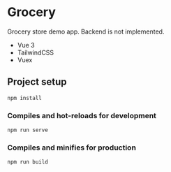 # Grocery

Grocery store demo app. Backend is not implemented.

- Vue 3
- TailwindCSS
- Vuex


## Project setup
```
npm install
```

### Compiles and hot-reloads for development
```
npm run serve
```

### Compiles and minifies for production
```
npm run build
```
